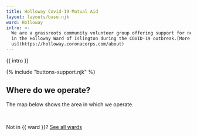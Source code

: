 ```yaml
---
title: Holloway Covid-19 Mutual Aid
layout: layouts/base.njk
ward: Holloway
intro: >-
  We are a grassroots community volunteer group offering support for neighbours
  in the Holloway Ward of Islington during the COVID-19 outbreak.[More about
  us](https://holloway.coronacorps.com/about)
---
```


{{ intro }}

{% include "buttons-support.njk" %}

 ## Where do we operate?
  The map below shows the area in which we operate. 

<div id="map"></div>
<br/>

Not in {{ ward }}? [See all wards](https://islington.coronacorps.com/wards)


